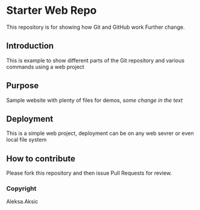# Starter Web Repo

This repository is for showing how Git and GitHub work
Further change.

## Introduction

This is example to show different parts of the Git repository and various commands using a web project

## Purpose

Sample website with plenty of files for demos, *some change in the text*

## Deployment

This is a simple web project, deployment can be on any web sevrer or even local file system

## How to contribute

Please fork this repository and then issue Pull Requests for review.

### Copyright

Aleksa.Aksic
